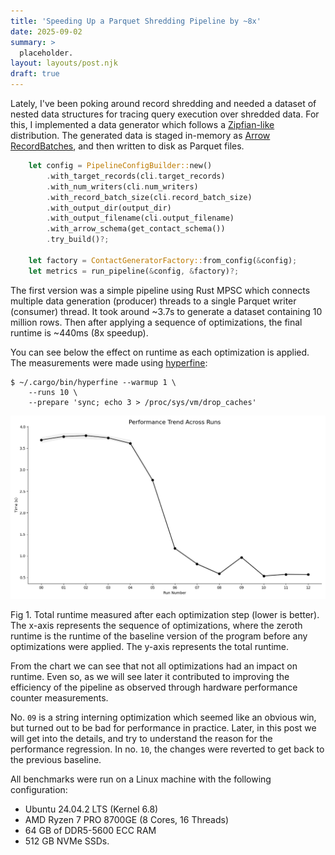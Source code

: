```yaml
---
title: 'Speeding Up a Parquet Shredding Pipeline by ~8x'
date: 2025-09-02
summary: >
  placeholder.
layout: layouts/post.njk
draft: true
---
```


Lately, I've been poking around record shredding and needed a dataset of nested data structures for tracing query execution over shredded data. For this, I implemented a data generator which follows a [Zipfian-like] distribution. The generated data is staged in-memory as [Arrow RecordBatches], and then written to disk as Parquet files.

[Zipfian-like]: https://en.wikipedia.org/wiki/Zipf%27s_law
[Arrow RecordBatches]: https://arrow.apache.org/rust/parquet/arrow/index.html

```rust
    let config = PipelineConfigBuilder::new()
        .with_target_records(cli.target_records)
        .with_num_writers(cli.num_writers)
        .with_record_batch_size(cli.record_batch_size)
        .with_output_dir(output_dir)
        .with_output_filename(cli.output_filename)
        .with_arrow_schema(get_contact_schema())
        .try_build()?;

    let factory = ContactGeneratorFactory::from_config(&config);
    let metrics = run_pipeline(&config, &factory)?;
```

The first version was a simple pipeline using Rust MPSC which connects multiple data generation (producer) threads to a single Parquet writer (consumer) thread. It took around ~3.7s to generate a dataset containing 10 million rows. Then after applying a sequence of optimizations, the final runtime is ~440ms (8x speedup). 

You can see below the effect on runtime as each optimization is applied. The measurements were made using [hyperfine]:

```text
$ ~/.cargo/bin/hyperfine --warmup 1 \
    --runs 10 \
    --prepare 'sync; echo 3 > /proc/sys/vm/drop_caches'
```
[hyperfine]: https://github.com/sharkdp/hyperfine


![Performance Trend Across Runs](img/hyperfine_trend_plot.png)

<figcaption>Fig 1. Total runtime measured after each optimization step (lower is better). The x-axis represents the sequence of optimizations, where the zeroth runtime is the runtime of the baseline version of the program before any optimizations were applied. The y-axis represents the total runtime.</figcaption>

From the chart we can see that not all optimizations had an impact on runtime. Even so, as we will see later it contributed to improving the efficiency of the pipeline as observed through hardware performance counter measurements.

No. `09` is a string interning optimization which seemed like an obvious win, but turned out to be bad for performance in practice. Later, in this post we will get into the details, and try to understand the reason for the performance regression. In no. `10`, the changes were reverted to get back to the previous baseline.

All benchmarks were run on a Linux machine with the following configuration:
- Ubuntu 24.04.2 LTS (Kernel 6.8)
- AMD Ryzen 7 PRO 8700GE (8 Cores, 16 Threads)
- 64 GB of DDR5-5600 ECC RAM
- 512 GB NVMe SSDs.

